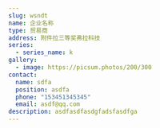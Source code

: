 ```yaml
---
slug: wsndt
name: 企业名称
type: 贸易商
address: 附件拉三等奖弗拉科技
series:
  - series_name: k
gallery:
  - image: https://picsum.photos/200/300
contact:
  name: sdfa
  position: asdfa
  phone: "153451345345"
  email: asdf@qq.com
description: asdfasdfasdgfadsfasdfga
---
```

